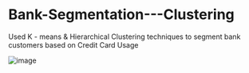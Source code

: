 # Bank-Segmentation---Clustering

Used K - means & Hierarchical Clustering techniques to segment bank customers based on Credit Card Usage

![image](https://user-images.githubusercontent.com/59023431/180638080-9ab75bcf-99c1-4692-9d04-37cc056f963a.png)
